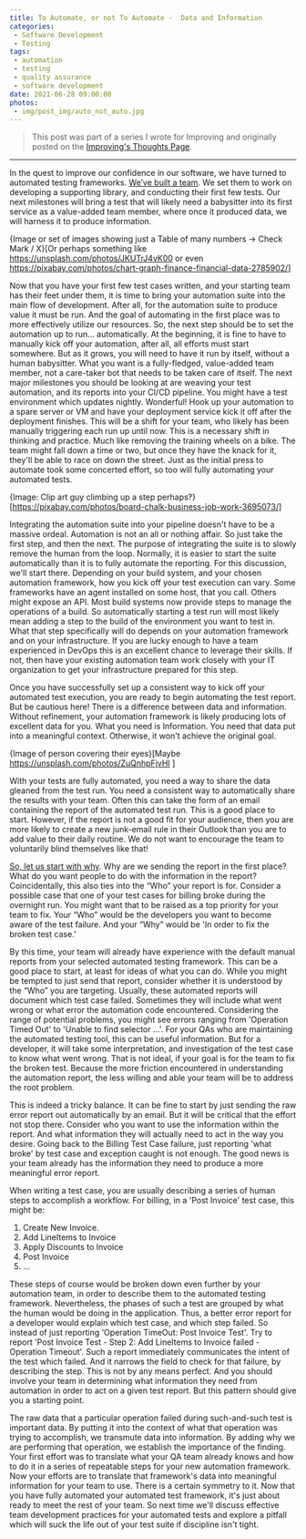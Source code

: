 ```yaml
---
title: To Automate, or not To Automate -  Data and Information
categories:
 - Software Development
 - Testing
tags:
 - automation
 - testing
 - quality assurance
 - software development
date: 2021-06-28 09:00:00
photos: 
 - img/post_img/auto_not_auto.jpg
---
```


> This post was part of a series I wrote for Improving and originally posted on the [Improving's Thoughts Page](https://improving.com/thoughts/automation-data).
---

In the quest to improve our confidence in our software, we have turned to automated testing frameworks. [We’ve built a team](https://improving.com/thoughts/to-automate-or-not-to-automate-getting-started). We set them to work on developing a supporting library, and conducting their first few tests. Our next milestones will bring a test that will likely need a babysitter into its first service as a value-added team member, where once it produced data, we will harness it to produce information.

{Image or set of images showing just a Table of many numbers -> Check Mark / X}[Or perhaps something like https://unsplash.com/photos/JKUTrJ4vK00 or even https://pixabay.com/photos/chart-graph-finance-financial-data-2785902/]

Now that you have your first few test cases written, and your starting team has their feet under them, it is time to bring your automation suite into the main flow of development. After all, for the automation suite to produce value it must be run. And the goal of automating in the first place was to more effectively utilize our resources. So, the next step should be to set the automation up to run... automatically. At the beginning, it is fine to have to manually kick off your automation, after all, all efforts must start somewhere. But as it grows, you will need to have it run by itself, without a human babysitter. What you want is a fully-fledged, value-added team member, not a care-taker bot that needs to be taken care of itself. The next major milestones you should be looking at are weaving your test automation, and its reports into your CI/CD pipeline. You might have a test environment which updates nightly. Wonderful! Hook up your automation to a spare server or VM and have your deployment service kick it off after the deployment finishes. This will be a shift for your team, who likely has been manually triggering each run up until now. This is a necessary shift in thinking and practice. Much like removing the training wheels on a bike. The team might fall down a time or two, but once they have the knack for it, they'll be able to race on down the street. Just as the initial press to automate took some concerted effort, so too will fully automating your automated tests.

{Image: Clip art guy climbing up a step perhaps?}[https://pixabay.com/photos/board-chalk-business-job-work-3695073/]

Integrating the automation suite into your pipeline doesn't have to be a massive ordeal. Automation is not an all or nothing affair. So just take the first step, and then the next. The purpose of integrating the suite is to slowly remove the human from the loop. Normally, it is easier to start the suite automatically than it is to fully automate the reporting. For this discussion, we'll start there. Depending on your build system, and your chosen automation framework, how you kick off your test execution can vary. Some frameworks have an agent installed on some host, that you call. Others might expose an API. Most build systems now provide steps to manage the operations of a build. So automatically starting a test run will most likely mean adding a step to the build of the environment you want to test in. What that step specifically will do depends on your automation framework and on your infrastructure. If you are lucky enough to have a team experienced in DevOps this is an excellent chance to leverage their skills. If not, then have your existing automation team work closely with your IT organization to get your infrastructure prepared for this step.

Once you have successfully set up a consistent way to kick off your automated test execution, you are ready to begin automating the test report. But be cautious here! There is a difference between data and information. Without refinement, your automation framework is likely producing lots of excellent data for you. What you need is Information. You need that data put into a meaningful context. Otherwise, it won't achieve the original goal.

{Image of person covering their eyes}[Maybe https://unsplash.com/photos/ZuQnhpFjvHI ]

With your tests are fully automated, you need a way to share the data gleaned from the test run. You need a consistent way to automatically share the results with your team. Often this can take the form of an email containing the report of the automated test run. This is a good place to start. However, if the report is not a good fit for your audience, then you are more likely to create a new junk-email rule in their Outlook than you are to add value to their daily routine. We do not want to encourage the team to voluntarily blind themselves like that!

[So, let us start with why](https://improving.com/thoughts/to-automate-or-not-to-automate). Why are we sending the report in the first place? What do you want people to do with the information in the report? Coincidentally, this also ties into the “Who” your report is for. Consider a possible case that one of your test cases for billing broke during the overnight run. You might want that to be raised as a top priority for your team to fix. Your “Who” would be the developers you want to become aware of the test failure. And your “Why” would be 'In order to fix the broken test case.'

By this time, your team will already have experience with the default manual reports from your selected automated testing framework. This can be a good place to start, at least for ideas of what you can do. While you might be tempted to just send that report, consider whether it is understood by the “Who” you are targeting. Usually, these automated reports will document which test case failed. Sometimes they will include what went wrong or what error the automation code encountered. Considering the range of potential problems, you might see errors ranging from 'Operation Timed Out' to 'Unable to find selector ...'. For your QAs who are maintaining the automated testing tool, this can be useful information. But for a developer, it will take some interpretation, and investigation of the test case to know what went wrong. That is not ideal, if your goal is for the team to fix the broken test. Because the more friction encountered in understanding the automation report, the less willing and able your team will be to address the root problem.

This is indeed a tricky balance. It can be fine to start by just sending the raw error report out automatically by an email. But it will be critical that the effort not stop there. Consider who you want to use the information within the report. And what information they will actually need to act in the way you desire. Going back to the Billing Test Case failure, just reporting 'what broke' by test case and exception caught is not enough. The good news is your team already has the information they need to produce a more meaningful error report.

When writing a test case, you are usually describing a series of human steps to accomplish a workflow. For billing, in a 'Post Invoice' test case, this might be:

1. Create New Invoice.
2. Add LineItems to Invoice
3. Apply Discounts to Invoice
4. Post Invoice
5. ...

These steps of course would be broken down even further by your automation team, in order to describe them to the automated testing framework. Nevertheless, the phases of such a test are grouped by what the human would be doing in the application. Thus, a better error report for a developer would explain which test case, and which step failed. So instead of just reporting 'Operation TimeOut: Post Invoice Test'. Try to report 'Post Invoice Test - Step 2: Add LineItems to Invoice failed - Operation Timeout'. Such a report immediately communicates the intent of the test which failed. And it narrows the field to check for that failure, by describing the step. This is not by any means perfect. And you should involve your team in determining what information they need from automation in order to act on a given test report. But this pattern should give you a starting point.

The raw data that a particular operation failed during such-and-such test is important data. By putting it into the context of what that operation was trying to accomplish, we transmute data into information. By adding why we are performing that operation, we establish the importance of the finding. Your first effort was to translate what your QA team already knows and how to do it in a series of repeatable steps for your new automation framework. Now your efforts are to translate that framework's data into meaningful information for your team to use. There is a certain symmetry to it. Now that you have fully automated your automated test framework, it's just about ready to meet the rest of your team. So next time we'll discuss effective team development practices for your automated tests and explore a pitfall which will suck the life out of your test suite if discipline isn't tight.